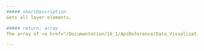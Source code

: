 ```yaml
---
##### shortDescription
Gets all layer elements.

##### return: array
The array of <a href="/Documentation/16_1/ApiReference/Data_Visualization_Widgets/dxVectorMap/Map_Elements/Layer_Element/">layer elements</a>.

---
```

